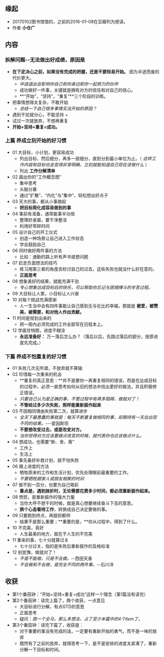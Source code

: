 ##  缘起
+ 20170102图书馆借的，之前的2016-01-08在豆瓣列为想读。
+ 作者 **小仓广**

##  内容
###  拆解问题--无法做出好成绩，原因是
+ **在下定决心之前，如果没有完成的把握，还是不要轻易开始。** 因为半途而废的代价更大。
	+ *中途退出会影响你自己和你身边和你一起努力的伙伴*
	+ 成功做好一件事，关键就是拥有对方的信任和对自己的信心。
	+ **“开始”，“坚持”，“重复”**三个阶段的训练。
+ 把事情想得太复杂，不敢开始
	+ *总结一下自己很多事情无法开始的原因？*
+ 遇到干扰就分心，不能坚持
	+ 
+ 试过一次就放弃，不想再重复
+ **开始+坚持+重复=成功。**

###  上篇 养成立刻开始的好习惯 
+ 01 大目标，小计划，更容易成功
	+ 列出目标，然后细分，再多一层细分，直到分到最小单位为止。（ *这样工作内容和目标也会变得非常明确，立刻就能知道自己现在该做什么* ）
	+ 列出 **工作分解清单**
+ 02 画出你的“工作概念图”
	+ 集中思考
	+ 头脑分暴
	+ 通过“扩散”、“内化”与“集中”，轻松想出好点子
+ 03 天大的事，都从小事做起
	+ **把目标简化成容易做到的事**
+ 04 事前有准备，通常能事半功倍
	+ 整理好桌面，要干净整洁
	+ 利用好零碎时间
+ 05 设计自己的开工仪式
	+ 创造一种场景让自己进入工作状态
	+ 学会鼓励自己
+ 06 同时做好两件事的方法
	+ 比如：通勤的路上听有声书或想问题
+ 07 赶走负面想法的技巧
	+ 练习用第三者的角度去检讨自己的过去，这些失败也就没什么好在意的。
	+ **正面思考**
+ 08 想象美好的结果，就能充满干劲
	+ *专心想象达成目标后的快乐，可以帮助你忘记与困境搏斗的辛苦过程。*
+ 09 大目标让人累，小目标让人兴奋
+ 10 对每个挑战充满感谢
	+ 人一生当中会有四件事能让自己感到无与伦比的幸福，那就是 **被爱，被赞美，被需要，和对他人作出贡献。**
+ 11 时间是规划出来的
	+ 把一周内必须完成的工作全部写在日程本上。
+ 12 学画甘特图，进度不糊涂
	+ **永远准备好：** 万一落后怎么办？（落后以后，先跳过落后的部分，按原进度先完成。）

###  下篇 养成不怕重复的好习惯
+ 01 失败几次无所谓，不放弃就不算输
+ 02 珍惜每一次重来的机会
	+ **重复的真正意思：**并不是要你一再重复相同的错误，而是在达成目标的过程中，必须一直思考如何从旧的想法中找出更好的做法，并且积极修正错误。
	+ *只要自己认为是正确的事，不管过程中有再多阻碍，做就对了！*
	+ **不管经过多少次失败，照样能重新振作起来**
+ 03 不因相同理由失败第二次，就算进步
	+ *全天下最愚蠢的事就是：每天不断重复做相同的事，却期待有一天会出现不同的结果。*---爱因斯坦
	+ **不要想改变过去，或是改变对方。**
	+ *当你觉得对方应该要做点改变的时候，就代表你也应该做点什么。*
+ 04 想成功，也需要“断、舍、离”
	+ 工作上
	+ 生活上
+ 05 事先备好补救计划，就不怕失败
+ 06 跟上进度的方法
	+ 牺牲原来的工作和生活计划，优先处理眼前最重要的工作。
	+ *不要牺牲跟家人或朋友相聚的时间*
+ 07 做不到一百分，也要为自己喝彩
	+ **重点是，遇到挫折时，无论需要花费多少时间，都必须重新振作起来。**
+ 08 愤怒，是重新振作的强大力量
	+ 当你大呼不想干的时候，就是真心想要继续奋斗下去的意思。
	+ **换个心态看待工作**，转换成自己决定要做的事。
+ 09 只要跑到终点，再狼狈都帅
	+ 结果不是那么重要；**重要的是，**你从过程中，得到了什么。
+ 10 不完美，真好
	+ 人生最美的地方，就在于人生的不完美
+ 11 重来的事，七十分就算过关
	+ 七十分过关，指的是失败后重新振作的及格标准
+ 12 别犹豫，做就对了！
	+ *不是不能做，只是不去做。*--西田天香
	+ *不会做和不去做，是完全不同的两件事。*--石川洋

##  收获
+ 第1个番茄钟：“开始+坚持+重复=成功”这样一个理念（第1篇没有读完）
+ 第2个番茄钟：读完上篇了，两个收获，一点意见
	+ 大目标进行分解，有点GTD的意思
	+ 正面思考
	+ 疑问：*跑一个全马，那么多想法，占了至少本篇中的4个item了。*
+ 第3个番茄钟：读完下篇了，收获是：
	+ 对于重要的事没有完成的话，一定要有重新开始的勇气，而不是一味的放弃
	+ 既然有了之前的放弃，就得思考一下，是不是安排的进度太紧凑了，重新分解一下目标和时间。

